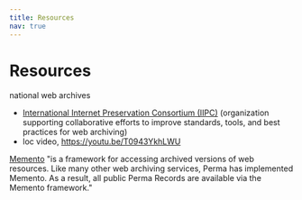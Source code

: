 ```yaml
---
title: Resources
nav: true
---
```


# Resources

national web archives

- [International Internet Preservation Consortium (IIPC)](https://netpreserve.org/) (organization supporting collaborative efforts to improve standards, tools, and best practices for web archiving)
- loc video, https://youtu.be/T0943YkhLWU

[Memento](http://mementoweb.org/about/) "is a framework for accessing archived versions of web resources. Like many other web archiving services, Perma has implemented Memento. As a result, all public Perma Records are available via the Memento framework."
